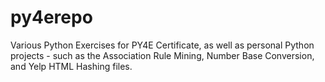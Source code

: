 # py4erepo
 
Various Python Exercises for PY4E Certificate, as well as personal Python projects - such as the Association Rule Mining, Number Base Conversion, and Yelp HTML Hashing files.


